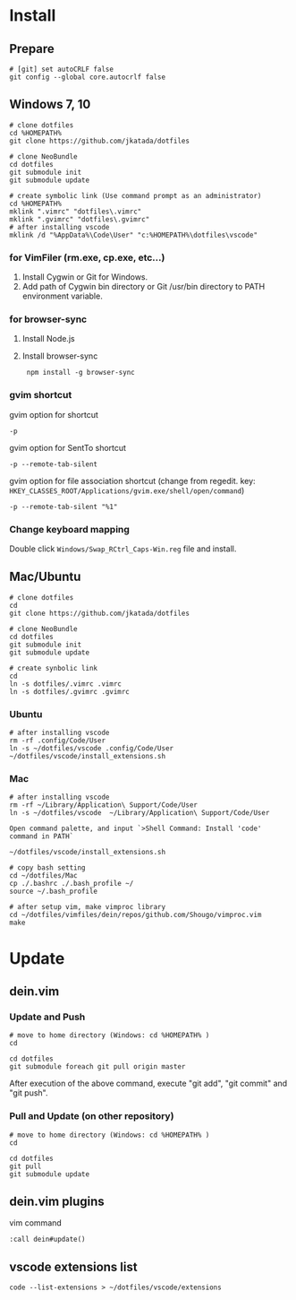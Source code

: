 Install
=======

Prepare
--------

	# [git] set autoCRLF false
	git config --global core.autocrlf false

Windows 7, 10
----------

	# clone dotfiles
	cd %HOMEPATH%
	git clone https://github.com/jkatada/dotfiles
	
	# clone NeoBundle
	cd dotfiles
	git submodule init
	git submodule update
	
	# create symbolic link (Use command prompt as an administrator)
	cd %HOMEPATH%
	mklink ".vimrc" "dotfiles\.vimrc"
	mklink ".gvimrc" "dotfiles\.gvimrc"
	# after installing vscode
	mklink /d "%AppData%\Code\User" "c:%HOMEPATH%\dotfiles\vscode"

### for VimFiler (rm.exe, cp.exe, etc...)
    
1. Install Cygwin or Git for Windows.
2. Add path of Cygwin bin directory or Git /usr/bin directory to PATH environment variable.

### for browser-sync
    
1. Install Node.js
2. Install browser-sync

		npm install -g browser-sync

### gvim shortcut

gvim option for shortcut

	-p

gvim option for SentTo shortcut

	-p --remote-tab-silent
 
gvim option for file association shortcut
(change from regedit. key: `HKEY_CLASSES_ROOT/Applications/gvim.exe/shell/open/command`)

	-p --remote-tab-silent "%1"

### Change keyboard mapping

Double click `Windows/Swap_RCtrl_Caps-Win.reg` file and install.


Mac/Ubuntu
---------

	# clone dotfiles
	cd
	git clone https://github.com/jkatada/dotfiles
	
	# clone NeoBundle
	cd dotfiles
	git submodule init
	git submodule update
	
	# create synbolic link
	cd
	ln -s dotfiles/.vimrc .vimrc
	ln -s dotfiles/.gvimrc .gvimrc

### Ubuntu

    # after installing vscode
    rm -rf .config/Code/User
    ln -s ~/dotfiles/vscode .config/Code/User
    ~/dotfiles/vscode/install_extensions.sh

### Mac

    # after installing vscode
    rm -rf ~/Library/Application\ Support/Code/User
    ln -s ~/dotfiles/vscode  ~/Library/Application\ Support/Code/User

    Open command palette, and input `>Shell Command: Install 'code' command in PATH`

    ~/dotfiles/vscode/install_extensions.sh

    # copy bash setting
    cd ~/dotfiles/Mac
    cp ./.bashrc ./.bash_profile ~/
    source ~/.bash_profile

    # after setup vim, make vimproc library
    cd ~/dotfiles/vimfiles/dein/repos/github.com/Shougo/vimproc.vim
    make

Update
=======

dein.vim
----------

### Update and Push

    # move to home directory (Windows: cd %HOMEPATH% )
    cd
    
    cd dotfiles
    git submodule foreach git pull origin master

After execution of the above command, execute "git add", "git commit" and "git push".

### Pull and Update (on other repository)

    # move to home directory (Windows: cd %HOMEPATH% )
    cd
    
    cd dotfiles
    git pull
    git submodule update


dein.vim plugins
-----------------

vim command

    :call dein#update()

vscode extensions list
----------------------

    code --list-extensions > ~/dotfiles/vscode/extensions


